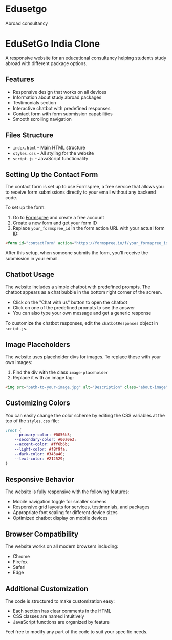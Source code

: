 # Edusetgo
Abroad consultancy
# EduSetGo India Clone

A responsive website for an educational consultancy helping students study abroad with different package options.

## Features

- Responsive design that works on all devices
- Information about study abroad packages
- Testimonials section
- Interactive chatbot with predefined responses
- Contact form with form submission capabilities
- Smooth scrolling navigation

## Files Structure

- `index.html` - Main HTML structure
- `styles.css` - All styling for the website
- `script.js` - JavaScript functionality

## Setting Up the Contact Form

The contact form is set up to use Formspree, a free service that allows you to receive form submissions directly to your email without any backend code.

To set up the form:

1. Go to [Formspree](https://formspree.io/) and create a free account
2. Create a new form and get your form ID
3. Replace `your_formspree_id` in the form action URL with your actual form ID:

```html
<form id="contactForm" action="https://formspree.io/f/your_formspree_id" method="POST">
```

After this setup, when someone submits the form, you'll receive the submission in your email.

## Chatbot Usage

The website includes a simple chatbot with predefined prompts. The chatbot appears as a chat bubble in the bottom right corner of the screen.

- Click on the "Chat with us" button to open the chatbot
- Click on one of the predefined prompts to see the answer
- You can also type your own message and get a generic response

To customize the chatbot responses, edit the `chatbotResponses` object in `script.js`.

## Image Placeholders

The website uses placeholder divs for images. To replace these with your own images:

1. Find the div with the class `image-placeholder`
2. Replace it with an image tag:

```html
<img src="path-to-your-image.jpg" alt="Description" class="about-image">
```

## Customizing Colors

You can easily change the color scheme by editing the CSS variables at the top of the `styles.css` file:

```css
:root {
    --primary-color: #0056b3;
    --secondary-color: #00a0e3;
    --accent-color: #ff6b6b;
    --light-color: #f8f9fa;
    --dark-color: #343a40;
    --text-color: #212529;
}
```

## Responsive Behavior

The website is fully responsive with the following features:

- Mobile navigation toggle for smaller screens
- Responsive grid layouts for services, testimonials, and packages
- Appropriate font scaling for different device sizes
- Optimized chatbot display on mobile devices

## Browser Compatibility

The website works on all modern browsers including:

- Chrome
- Firefox
- Safari
- Edge

## Additional Customization

The code is structured to make customization easy:

- Each section has clear comments in the HTML
- CSS classes are named intuitively
- JavaScript functions are organized by feature

Feel free to modify any part of the code to suit your specific needs.